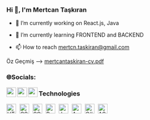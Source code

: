### Hi 👋, I'm Mertcan Taşkıran

- 🔭 I’m currently working on React.js, Java
- 🌱 I’m currently learning FRONTEND and BACKEND

- 📫 How to reach mertcn.taskiran@gmail.com

Öz Geçmiş --> [mertcantaskiran-cv.pdf](https://github.com/mertcan-taskiran/mertcan-taskiran/files/11405671/mertcantaskiran-cv.pdf)

### 🌐Socials:

[<img align="left" alt="yourusername | LinkedIn" width="25px" height="25px" src="https://raw.githubusercontent.com/peterthehan/peterthehan/master/assets/linkedin.svg" />][linkedin]
[<img align="left" alt="yourusername | Instagram" width="25px" height="25px" src="https://raw.githubusercontent.com/peterthehan/peterthehan/master/assets/instagram.svg" />][instagram]
[<img align="left" alt="your-discord-username | Discord" width="25px" height="25px" src="https://raw.githubusercontent.com/peterthehan/peterthehan/master/assets/discord.svg" />][discord]

[linkedin]: https://linkedin.com/in/mertcntaskiran/
[instagram]: https://instagram.com/mertcan.tskrn/
[discord]: https://discordapp.com/users/Mertcan#0694

### Technologies

<div>
  <img src="https://cdn.jsdelivr.net/npm/programming-languages-logos/src/html/html.png" alt="HTML" style="width: 25px; height: 25px; margin-right: 5px;">
  <img src="https://cdn.jsdelivr.net/npm/programming-languages-logos/src/css/css.png" alt="CSS" style="width: 25px; height: 25px; margin-right: 5px;">
  <img src="https://cdn.jsdelivr.net/npm/programming-languages-logos/src/sass/sass.png" alt="SCSS" style="width: 25px; height: 25px; margin-right: 5px;">
  <img src="https://cdn.jsdelivr.net/npm/programming-languages-logos/src/bootstrap/bootstrap.png" alt="Bootstrap" style="width: 25px; height: 25px; margin-right: 5px;">
  <img src="https://cdn.jsdelivr.net/npm/programming-languages-logos/src/javascript/javascript.png" alt="JavaScript" style="width: 25px; height: 25px; margin-right: 5px;">
  <img src="https://cdn.jsdelivr.net/npm/programming-languages-logos/src/angular/angular.png" alt="Angular" style="width: 25px; height: 25px; margin-right: 5px;">
  <img src="https://cdn.jsdelivr.net/npm/programming-languages-logos/src/csharp/csharp.png" alt="C#" style="width: 25px; height: 25px; margin-right: 5px;">
  <img src="https://cdn.jsdelivr.net/npm/programming-languages-logos/src/dotnet/dotnet.png" alt="ASP.NET" style="width: 25px; height: 25px;">
</div>
